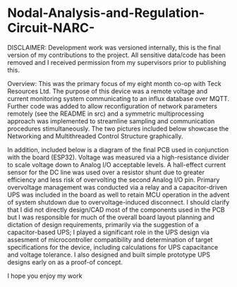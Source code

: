 # Nodal-Analysis-and-Regulation-Circuit-NARC-

DISCLAIMER: Development work was versioned internally, this is the final version of my contributions to the project. All sensitive data/code has been removed and I 
received permission from my supervisors prior to publishing this.

Overview: This was the primary focus of my eight month co-op with Teck Resources Ltd. The purpose of this device was a remote voltage and current monitoring system 
communicating to an influx database over MQTT. Further code was added to allow reconfiguration of network parameters remotely (see the README in src) and a symmetric multiprocessing approach was implemented to streamline sampling and communication procedures stimultaneously. The two pictures included below showcase the Networking and Multithreaded Control Structure graphically.

In addition, included below is a diagram of the final PCB used in conjunction with the board (ESP32). Voltage was measured via a high-resistance divider to scale voltage down to Analog I/O acceptable levels. A hall-effect current sensor for the DC line was used over a resistor shunt due to greater efficiency and less risk of overvolting the second Analog I/O pin. Primary overvoltage management was conducted via a relay and a capacitor-driven UPS was included in the board as well to retain MCU operation in the advent of system shutdown due to overvoltage-induced disconnect. I should clarify that I did not directly design/CAD most of the components used in the PCB but I was responsible for much of the overall board layout planning and dictation of design requirements, primarily via the suggestion of a capacitor-based UPS; I played a significant role in the UPS design via assesment of microcontroller compatibility and determination of target specifications for the device, including calculations for UPS capacitance and voltage tolerance. I also designed and built simple prototype UPS designs early on as a proof-of concept.

I hope you enjoy my work
